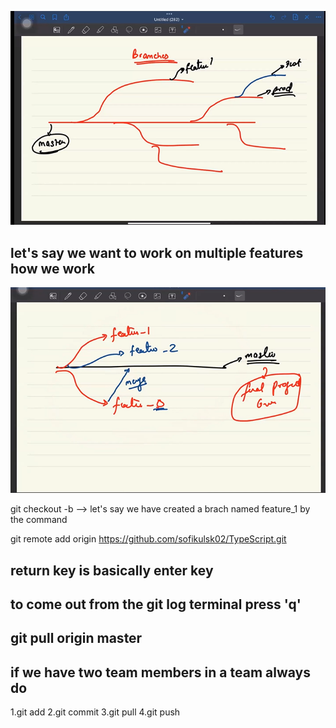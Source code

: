<!-- !-----------------Branches in Git------------- -->
<!--^ by default the branch is set to master in git -->

![alt text](image-1.png)

## let's say we want to work on multiple features how we work

![alt text](image-2.png)

<!-- * how to create branch -->
<!--^ command for creating new branch--> git  checkout -b <fileName> --> let's say we have created a brach named feature_1 by the command
<!--^ git checkout -b feature_1   and  then we worked there for time and we want to change the branch then do:  "git checkout master" to change the branch to feature_1 to master -->

git remote add origin https://github.com/sofikulsk02/TypeScript.git

## return key is basically enter key

## to come out from the git log terminal press 'q'

<!--! ###never do a forcefull push you will be fired from the company for sure -->

## git pull origin master

<!-- ^----------------------------------------------- -->

## if we have two team members in a team always do

1.git add
2.git commit
3.git pull
4.git push
